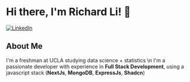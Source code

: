 # Hi there, I'm Richard Li! 👋

[![LinkedIn](https://img.shields.io/badge/LinkedIn-Richard%20Li-blue?style=flat-square&logo=linkedin)](https://www.linkedin.com/in/richardli14/)

## About Me
I'm a freshman at UCLA studying data science + statistics \n
I'm a passionate developer with experience in **Full Stack Development**, using a javascript stack (**NextJs**, **MongoDB**, **ExpressJs**, **Shadcn**)
